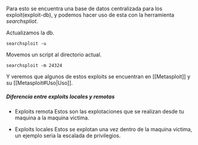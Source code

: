 Para esto se encuentra una base de datos centralizada para los exploit(exploit-db), y podemos hacer uso de esta con la herramienta *searchspliot*.

Actualizamos la db.

	searchsploit -u

Movemos un script al directorio actual.

	searchsploit -m 24324

Y veremos que algunos de estos exploits se encuentran en [[Metasploit]] y su [[Metasploit#Uso|Uso]].


##### Diferencia entre exploits locales y remotas

- Exploits remota
Estos son las explotaciones que se realizan desde tu maquina a la maquina victima.

- Exploits locales
Estos se explotan una vez dentro de la maquina victima, un ejemplo seria la escalada de privilegios.